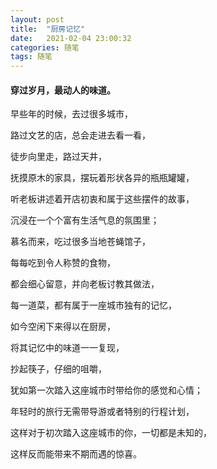 ```yaml
---
layout: post
title:  "厨房记忆"
date:   2021-02-04 23:00:32
categories: 随笔
tags: 随笔
---
```

#### 穿过岁月，最动人的味道。

早些年的时候，去过很多城市，

路过文艺的店，总会走进去看一看，

徒步向里走，路过天井，

抚摸原木的家具，摆玩着形状各异的瓶瓶罐罐，

听老板讲述着开店初衷和属于这些摆件的故事，

沉浸在一个个富有生活气息的氛围里；



慕名而来，吃过很多当地苍蝇馆子，

每每吃到令人称赞的食物，

都会细心留意，并向老板讨教其做法，

每一道菜，都有属于一座城市独有的记忆，

如今空闲下来得以在厨房，

将其记忆中的味道一一复现，

抄起筷子，仔细的咀嚼，

犹如第一次踏入这座城市时带给你的感觉和心情；



年轻时的旅行无需带导游或者特别的行程计划，

这样对于初次踏入这座城市的你，一切都是未知的，

这样反而能带来不期而遇的惊喜。




